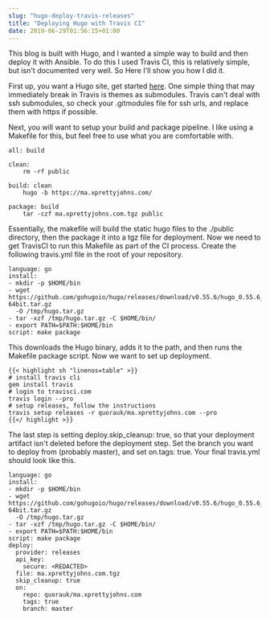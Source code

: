 ```yaml
---
slug: "hugo-deploy-travis-releases"
title: "Deploying Hugo with Travis CI"
date: 2019-06-29T01:56:15+01:00
---
```


This blog is built with Hugo, and I wanted a simple way to build and then deploy it with Ansible. To do this I used Travis CI, this is relatively simple, but isn't documented very well. So Here I'll show you how I did it.

First up, you want a Hugo site, get started [here](https://gohugo.io). One simple thing that may immediately break in Travis is themes as submodules. Travis can't deal with ssh submodules, so check your .gitmodules file for ssh urls, and replace them with https if possible.

Next, you will want to setup your build and package pipeline. I like using a Makefile for this, but feel free to use what you are comfortable with.

    all: build

    clean:
        rm -rf public

    build: clean
        hugo -b https://ma.xprettyjohns.com/

    package: build
        tar -czf ma.xprettyjohns.com.tgz public

Essentially, the makefile will build the static hugo files to the ./public directory, then the package it into a tgz file for deployment. Now we need to get TravisCI to run this Makefile as part of the CI process. Create the following travis.yml file in the root of your repository.

    language: go
    install:
    - mkdir -p $HOME/bin
    - wget https://github.com/gohugoio/hugo/releases/download/v0.55.6/hugo_0.55.6_Linux-64bit.tar.gz
      -O /tmp/hugo.tar.gz
    - tar -xzf /tmp/hugo.tar.gz -C $HOME/bin/
    - export PATH=$PATH:$HOME/bin
    script: make package

This downloads the Hugo binary, adds it to the path, and then runs the Makefile package script. Now we want to set up deployment. 

    {{< highlight sh "linenos=table" >}}
    # install travis cli
    gem install travis
    # login to travisci.com
    travis login --pro
    # setup releases, follow the instructions
    travis setup releases -r quorauk/ma.xprettyjohns.com --pro
    {{</ highlight >}}

The last step is setting deploy.skip_cleanup: true, so that your deployment artifact isn't deleted before the deployment step. Set the branch you want to deploy from (probably master), and set on.tags: true. Your final travis.yml should look like this.

    language: go
    install:
    - mkdir -p $HOME/bin
    - wget https://github.com/gohugoio/hugo/releases/download/v0.55.6/hugo_0.55.6_Linux-64bit.tar.gz
      -O /tmp/hugo.tar.gz
    - tar -xzf /tmp/hugo.tar.gz -C $HOME/bin/
    - export PATH=$PATH:$HOME/bin
    script: make package
    deploy:
      provider: releases
      api_key:
        secure: <REDACTED>
      file: ma.xprettyjohns.com.tgz
      skip_cleanup: true
      on:
        repo: quorauk/ma.xprettyjohns.com
        tags: true
        branch: master
